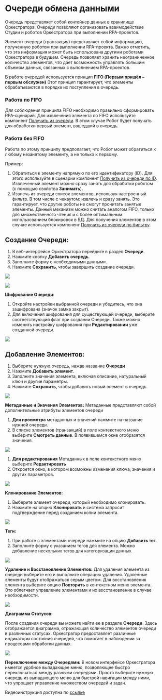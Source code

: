 # Очереди обмена данными 

Очередь  представляет собой контейнер данных в хранилище Оркестратора. Очереди позволяют организовать взаимодействие Студии и роботов Оркестратора при выполнении RPA-проектов.

Элемент очереди (транзакция) представляет собой информацию, полученную роботом при выполнении RPA-проекта. 
Важно отметить, что эта информация может быть использована другими роботами Оркестратора в будущем. 
Очередь позволяет хранить неограниченное количество элементов, что дает возможность управлять большим объемом данных, связанных с выполнением RPA-проектов.

В работе очередей используется принцип **FIFO (Первым пришёл – первым обслужен)**
Этот принцип гарантирует, что элементы обрабатываются в порядке их поступления в очередь.

### Работа по FIFO

Для соблюдения принципа FIFO необходимо правильно сформировать RPA-сценарий. Для извлечения элемента по FIFO используйте компонент [Получить из очереди](https://docs.primo-rpa.ru/primo-rpa/g_elements/el_basic/els_orch/els_queues/readfromqueue). В этом случае Робот будет получать для обработки первый элемент, вошедший в очередь.

### Работа без FIFO

Работа по этому принципу предполагает, что Робот может обратиться к любому незанятому элементу, а не только к первому. 

Пример:

1. Обратиться к элементу напрямую по его идентификатору (ID). Для этого используйте в сценарии компонент [Получить из очереди по ID](https://docs.primo-rpa.ru/primo-rpa/g_elements/el_basic/els_orch/els_queues/peekqueueid). 
Извлеченный элемент можно сразу занять для обработки роботом (с помощью свойства **Занимать**).
2. Извлечь из очереди список элементов, используя настроенный фильтр. В том числе с чекаутом: извлечь и сразу занять. 
Это гарантирует, что другие роботы не смогут прочитать занятые элементы. Данный механизм можно считать аналогом FIFO, только для множественного чтения и с более оптимальным использованием блокировок в БД. 
Для получения элементов в этом случае используется компонент [Получить из очереди по фильтру](https://docs.primo-rpa.ru/primo-rpa/g_elements/el_basic/els_orch/els_queues/peekqueuefilter).

## Создание Очереди:

1. В веб-интерфейсе  Оркестратора перейдите в раздел **Очереди**.
2. Нажмите кнопку **Добавить очередь**.
3. Заполните форму с необходимыми данными.
4. Нажмите **Сохранить**, чтобы завершить создание очереди.

![](../.gitbook/assets1/add_queue.png)


![](../.gitbook/assets1/add_queue2.png)

**Шифрование Очереди:**
   1. Откройте настройки выбранной очереди и убедитесь, что она зашифрована (значок замка закрыт).
   2. Для включения шифрования для существующей очереди, выберите соответствующий флаг при создании Очереди. Также можно изменить настройку шифрования при **Редактировании** уже созданной очереди.

![](../.gitbook/assets1/crypto_queue_element.png)



## Добавление Элементов:

1. Выберите нужную очередь, нажав название **Очереди**
2. Нажмите **Добавить элемент**.
3. Заполните значения элемента, включая описание, натуральный ключ и другие параметры.
4. Нажмите **Сохранить**, чтобы добавить новый элемент в очередь.


![](../.gitbook/assets1/add_element.png)


**Метаданные и Значения Элементов:**
  Метаданные представляют собой дополнительные атрибуты элементов очереди
   1. **Для просмотра** метаданных и значений нажмите на название нужной очереди.
   2. В списке элементов (транзакций) в поле контекстного меню выберите **Смотреть данные**. В появившемся окне отобразятся значения.

   ![](../.gitbook/assets1/metadata.png)
   
  1. **Для редактирования** Метаданных в поле контекстного меню выберите **Редактировать**
  2. Откроется окно, в котором возможны изменения ключа, значения и других параметров.

  ![](../.gitbook/assets1/edit_queue.png)

 **Клонирование Элементов:**
   1. Выберите элемент очереди, который необходимо клонировать.
   2. Нажмите на опцию **Клонировать** и система запросит подтверждение перед созданием копии элемента.

   ![](../.gitbook/assets1/Clone.png)   

 **Теги:**
   1. При работе с элементами очереди нажмите на опцию **Добавить тег**.
   2. Заполните форму с указанием тегов для элемента. Можно добавление нескольких тегов для категоризации данных.

  ![](../.gitbook/assets1/tags.png)   


 **Удаление и Восстановление Элементов:**
 Для удаления элемента из очереди выберите его и выполните операцию удаления. Удаленные элементы будут отображаться серым цветом. Для восстановления элемента выберите опцию **Повторить** в 
 контекстном меню элемента. Это облегчает управление элементами и их восстановление в случае необходимости.

  ![](../.gitbook/assets1/Delete_repeat.png)   

**Диаграмма Статусов:**

После создания очереди вы можете найти ее в разделе **Очереди**. Здесь отображается диаграмма, отражающая количество элементов очереди в различных статусах. Оркестратор предоставляет различные индикаторы состояния очередей, что помогает в наблюдении за процессами обработки данных.

  ![](../.gitbook/assets1/diagr.png)   

**Переключение между Очередями:**
В новом интерфейсе Оркестратора имеется удобное выпадающее меню, позволяющее быстро переключаться между разными очередями. Просто выберите нужную очередь из выпадающего меню для быстрой навигации между ними, что упрощает управление множеством очередей и задач.

Видеоинструкция доступна по [ссылке](https://www.youtube.com/watch?v=paXGN7TD_Zk&t=313s) 
